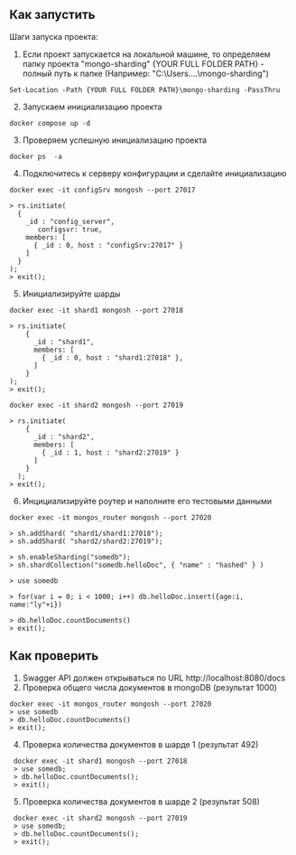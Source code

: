 ## Как запустить

Шаги запуска проекта:
1. Если проект запускается на локальной машине, то определяем папку проекта "mongo-sharding"
{YOUR FULL FOLDER PATH} - полный путь к папке (Например: "C:\Users\....\mongo-sharding")

```shell
Set-Location -Path {YOUR FULL FOLDER PATH}\mongo-sharding -PassThru
```

2. Запускаем инициализацию проекта
```shell
docker compose up -d
```
  
3. Проверяем успешную инициализацию проекта
```shell
docker ps  -a
```

4. Подключитесь к серверу конфигурации и сделайте инициализацию

```shell
docker exec -it configSrv mongosh --port 27017

> rs.initiate(
  {
    _id : "config_server",
       configsvr: true,
    members: [
      { _id : 0, host : "configSrv:27017" }
    ]
  }
);
> exit(); 
```

5. Инициализируйте шарды

```shell
docker exec -it shard1 mongosh --port 27018

> rs.initiate(
    {
      _id : "shard1",
      members: [
        { _id : 0, host : "shard1:27018" },
      ]
    }
);
> exit();

docker exec -it shard2 mongosh --port 27019

> rs.initiate(
    {
      _id : "shard2",
      members: [
        { _id : 1, host : "shard2:27019" }
      ]
    }
  );
> exit();
```

6. Инцициализируйте роутер и наполните его тестовыми данными

```shell
docker exec -it mongos_router mongosh --port 27020

> sh.addShard( "shard1/shard1:27018");
> sh.addShard( "shard2/shard2:27019");

> sh.enableSharding("somedb");
> sh.shardCollection("somedb.helloDoc", { "name" : "hashed" } )

> use somedb

> for(var i = 0; i < 1000; i++) db.helloDoc.insert({age:i, name:"ly"+i})

> db.helloDoc.countDocuments() 
> exit(); 
```

## Как проверить
1. Swagger API должен открываться по URL http://localhost:8080/docs
2. Проверка общего числа документов в mongoDB (результат 1000)

```shell
docker exec -it mongos_router mongosh --port 27020
> use somedb
> db.helloDoc.countDocuments() 
> exit(); 
```

4. Проверка количества документов в шарде 1 (результат 492)

```shell
 docker exec -it shard1 mongosh --port 27018
 > use somedb;
 > db.helloDoc.countDocuments();
 > exit(); 
```
5. Проверка количества документов в шарде 2 (результат 508)

```shell
 docker exec -it shard2 mongosh --port 27019
 > use somedb;
 > db.helloDoc.countDocuments();
 > exit(); 
```
